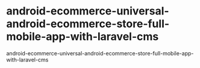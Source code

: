 # android-ecommerce-universal-android-ecommerce-store-full-mobile-app-with-laravel-cms
 android-ecommerce-universal-android-ecommerce-store-full-mobile-app-with-laravel-cms

